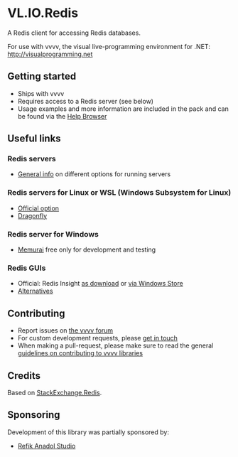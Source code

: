 # VL.IO.Redis
A Redis client for accessing Redis databases. 

For use with vvvv, the visual live-programming environment for .NET: http://visualprogramming.net

## Getting started
- Ships with vvvv
- Requires access to a Redis server (see below)
- Usage examples and more information are included in the pack and can be found via the [Help Browser](https://thegraybook.vvvv.org/reference/hde/findinghelp.html)

## Useful links
### Redis servers
- [General info](https://developer.redis.com/create/) on different options for running servers

### Redis servers for Linux or WSL (Windows Subsystem for Linux)
- [Official option](https://developer.redis.com/create/windows)
- [Dragonfly](https://www.dragonflydb.io/)

### Redis server for Windows
- [Memurai](https://www.memurai.com/) free only for development and testing

### Redis GUIs
- Official: Redis Insight [as download](https://redis.com/redis-enterprise/redis-insight/#insight-form) or [via Windows Store](https://apps.microsoft.com/store/detail/redisinsight/XP8K1GHCB0F1R2)
- [Alternatives](https://redis.io/resources/tools/#gui)
  
## Contributing
- Report issues on [the vvvv forum](https://discourse.vvvv.org/c/vvvv-gamma/28)
- For custom development requests, please [get in touch](mailto:devvvvs@vvvv.org)
- When making a pull-request, please make sure to read the general [guidelines on contributing to vvvv libraries](https://thegraybook.vvvv.org/reference/extending/contributing.html)

## Credits
Based on [StackExchange.Redis](https://www.nuget.org/packages/StackExchange.Redis).

## Sponsoring
Development of this library was partially sponsored by:  
- [Refik Anadol Studio](https://refikanadolstudio.com)
